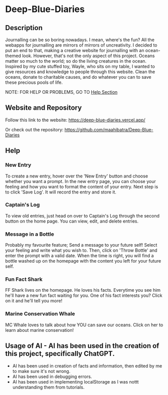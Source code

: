 # Deep-Blue-Diaries

## Description

Journalling can be so boring nowadays. I mean, where's the fun? All the webapps for journalling are mirrors of mirrors of uncreativity. I decided to put an end to that, making a creative website for journalling with an ocean-themed look.
However, that's not the only aspect of this project.
Oceans matter so much to the world; so do the living creatures in the ocean. Inspired by my cute stuffed toy, Wayle, who sits on my table, I wanted to give resources and knowledge to people through this website.
Clean the oceans, donate to charitable causes, and do whatever you can to save these precious pools of life.

NOTE: FOR HELP OR PROBLEMS, GO TO [Help Section](#help)

## Website and Repository

Follow this link to the website:
https://deep-blue-diaries.vercel.app/

Or check out the repository:
https://github.com/maahibatra/Deep-Blue-Diaries

## Help

### New Entry

To create a new entry, hover over the 'New Entry' button and choose whether you want a prompt.
In the new entry page, you can choose your feeling and how you want to format the content of your entry.
Next step is to click 'Save Log'. It will record the entry and store it.

### Captain's Log

To view old entries, just head on over to Captain's Log through the second button on the home page.
You can view, edit, and delete entries.

### Message in a Bottle

Probably my favourite feature; Send a message to your future self!
Select your feeling and write what you wish to.
Then, click on 'Throw Bottle' and enter the prompt with a valid date.
When the time is right, you will find a bottle washed up on the homepage with the content you left for your future self.

### Fun Fact Shark

FF Shark lives on the homepage. He loves his facts.
Everytime you see him he'll have a new fun fact waiting for you.
One of his fact interests you? Click on it and he'll tell you more!

### Marine Conservation Whale

MC Whale loves to talk about how YOU can save our oceans.
Click on her to learn about marine conservation!

## Usage of AI - AI has been used in the creation of this project, specifically ChatGPT.
- AI has been used in creation of facts and information, then edited by me to make sure it's not wrong.
- AI has been used in debugging errors.
- AI has been used in implementing localStorage as I was nottt understanding them from tutorials.
